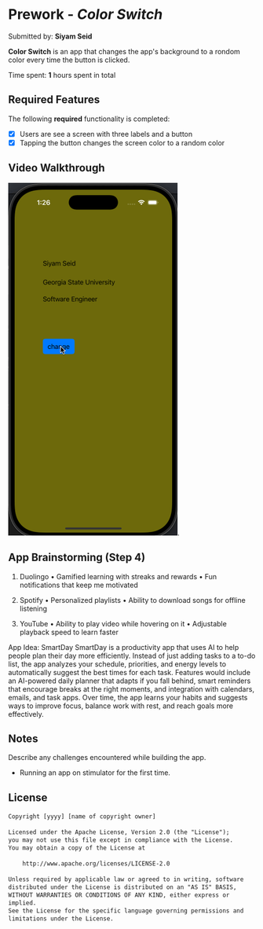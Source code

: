 # Prework - *Color Switch*

Submitted by: **Siyam Seid**

**Color Switch** is an app that changes the app's background to a rondom color every time the button is clicked.

Time spent: **1** hours spent in total

## Required Features

The following **required** functionality is completed:

- [X] Users are see a screen with three labels and a button
- [X] Tapping the button changes the screen color to a random color
 
## Video Walkthrough 

<img src='walkthrough.gif' title='Video Walkthrough' width='' alt='Video Walkthrough' />.

## App Brainstorming (Step 4)

1. Duolingo
    •    Gamified learning with streaks and rewards
    •    Fun notifications that keep me motivated

2. Spotify
    •    Personalized playlists 
    •    Ability to download songs for offline listening
    
3. YouTube
    •    Ability to play video while hovering on it
    •    Adjustable playback speed to learn faster

App Idea: SmartDay
SmartDay is a productivity app that uses AI to help people plan their day more efficiently. Instead of just adding tasks to a to-do list, the app analyzes your schedule, priorities, and energy levels to automatically suggest the best times for each task. Features would include an AI-powered daily planner that adapts if you fall behind, smart reminders that encourage breaks at the right moments, and integration with calendars, emails, and task apps. Over time, the app learns your habits and suggests ways to improve focus, balance work with rest, and reach goals more effectively.

## Notes

Describe any challenges encountered while building the app.
- Running an app on stimulator for the first time.


## License

    Copyright [yyyy] [name of copyright owner]

    Licensed under the Apache License, Version 2.0 (the "License");
    you may not use this file except in compliance with the License.
    You may obtain a copy of the License at

        http://www.apache.org/licenses/LICENSE-2.0

    Unless required by applicable law or agreed to in writing, software
    distributed under the License is distributed on an "AS IS" BASIS,
    WITHOUT WARRANTIES OR CONDITIONS OF ANY KIND, either express or implied.
    See the License for the specific language governing permissions and
    limitations under the License.
